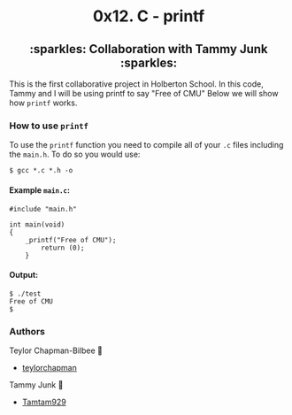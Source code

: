 <h1 align="center"> 0x12. C - printf </h1>

<h2 align="center"> :sparkles: Collaboration with Tammy Junk :sparkles: </h2>


This is the first collaborative project in Holberton School. In this code, Tammy and I will be using printf to say "Free of CMU"  Below we will show how ``` printf ``` works.


### How to use ``` printf ```
To use the ``` printf ``` function you need to compile all of your ```.c``` files including the ```main.h```. To do so you would use:

```$ gcc *.c *.h -o```


#### Example ```main.c```:

```
#include "main.h"

int main(void)
{
    _printf("Free of CMU");
        return (0);
	}
```




#### Output:

```
$ ./test
Free of CMU
$
```




### Authors
Teylor Chapman-Bilbee :cherry_blossom:
* [teylorchapman](https://github.com/teylorchapman)

Tammy Junk :first_quarter_moon_with_face:
* [Tamtam929](https://github.com/Tamtam929)
